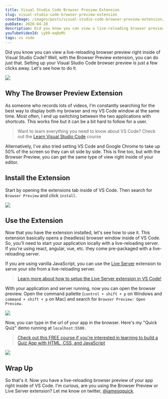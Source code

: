 ```yaml
---
title: Visual Studio Code Browser Preview Extension
slug: visual-studio-code-browser-preview-extension
coverImage: /images/posts/visual-studio-code-browser-preview-extension/cover.png
pubDate: 2020-04-28
description: Did you know you can view a live-reloading browser preview right inside of Visual Studio Code? Well, with the Browser Preview extension, you can do just that. Setting up your Visual Studio Code browser preview is just a few clicks away.
youTubeVideoId: iyb9-eqQoMc
tags: vs code
---
```


Did you know you can view a live-reloading browser preview right inside of Visual Studio Code? Well, with the Browser Preview extension, you can do just that. Setting up your Visual Studio Code browser preview is just a few clicks away. Let's see how to do it.

![](/images/posts/visual-studio-code-browser-preview-extension/1.png)

## Why The Browser Preview Extension

As someone who records lots of videos, I'm constantly searching for the best way to display both my browser and my VS Code window at the same time. Most often, I end up switching between the two applications with shortcuts. This works fine but it can be a bit hard to follow for a user.

> Want to learn everything you need to know about VS Code? Check out the [Learn Visual Studio Code](https://www.udemy.com/course/learn-visual-studio-code/) course

Alternatively, I've also tried setting VS Code and Google Chrome to take up 50% of the screen so they can sit side by side. This is fine too, but with the Browser Preview, you can get the same type of view right inside of your editor.

## Install the Extension

Start by opening the extensions tab inside of VS Code. Then search for `Browser Preview` and click `install`.

![](/images/posts/visual-studio-code-browser-preview-extension/2.png)

## Use the Extension

Now that you have the extension installed, let's see how to use it. This extension basically opens a (headless) browser window inside of VS Code. So, you'll need to start your application locally with a live-reloading server. If you're using react, angular, vue, etc. they come pre-packaged with a live-reloading server.

If you are using vanilla JavaScript, you can use the [Live Server](https://marketplace.visualstudio.com/items?itemName=ritwickdey.LiveServer) extension to serve your site from a live-reloading server.

> [Learn more about how to setup the Live Server extension in VS Code!](https://www.youtube.com/watch?v=WzE0yqwbdgU)

With your application and server running, now you can open the browser preview. Open the command pallette (`control + shift + p` on Windows and `command + shift + p` on Mac) and search for `Browser Preview: Open Preview.`

![](/images/posts/visual-studio-code-browser-preview-extension/3.png)

Now, you can type in the url of your app in the browser. Here's my "Quick Quiz" demo running at `localhost:5500.`

> [Check out this FREE course if you're interested in learning to build a Quiz App with HTML, CSS, and JavaScript](https://www.youtube.com/watch?v=u98ROZjBWy8&list=PLDlWc9AfQBfZIkdVaOQXi1tizJeNJipEx)

![](/images/posts/visual-studio-code-browser-preview-extension/4.png)

## Wrap Up

So that's it. Now you have a live-reloading browser preview of your app right inside of VS Code. I'm curious, are you using the Browser Preview or Live Server extension? Let me know on twitter, [@jamesqquick](https://www.twitter.com/jamesqquick).
